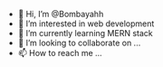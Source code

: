 - 👋 Hi, I’m @Bombayahh
- 👀 I’m interested in web development
- 🌱 I’m currently learning MERN stack
- 💞️ I’m looking to collaborate on ...
- 📫 How to reach me ...

<!---
Bombayahh/Bombayahh is a ✨ special ✨ repository because its `README.md` (this file) appears on your GitHub profile.
You can click the Preview link to take a look at your changes.
--->
